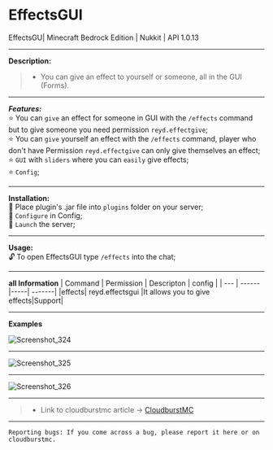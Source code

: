 # EffectsGUI
EffectsGU| Minecraft Bedrock Edition | Nukkit | API 1.0.13

---

**Description:**<br />

> * You can give an effect to yourself or someone, all in the GUI (Forms).

---

***Features:***<br />
:star: You can `give` an effect for someone in GUI with the `/effects` command but to give someone you need permission `reyd.effectgive`;<br />
:star: You can `give` yourself an effect with the `/effects` command, player who don't have Permission `reyd.effectgive` can only give themselves an effect;<br />
:star: `GUI` with `sliders` where you can `easily` give effects;<br />
:star: `Config`;<br />

---

**Installation:**<br />
:black_square_button: Place plugin's .jar file into `plugins` folder on your server;<br />
:black_square_button: `Configure` in Config;<br />
:black_square_button: `Launch` the server;<br />

---

**Usage:**<br />
:unlock: To open EffectsGUI type `/effects` into the chat;<br />

---

**all Information**
| Command | Permission | Descripton | config |
| --- | ------|-----| -------|
|effects| reyd.effectsgui |It allows you to give effects|Support|

---

**Examples**

![Screenshot_324](https://user-images.githubusercontent.com/86683320/163538107-8ae1e5ee-ef65-41b3-9ba5-7bbbfd62a1f8.png)

---

![Screenshot_325](https://user-images.githubusercontent.com/86683320/163538119-a2b86166-194c-41bb-be55-9d24ce405996.png)

---

![Screenshot_326](https://user-images.githubusercontent.com/86683320/163538125-19fdbec9-0237-4d31-a757-9c6042331e17.png)

---

> * Link to cloudburstmc article -> [CloudburstMC](link)

---

```
Reporting bugs: If you come across a bug, please report it here or on cloudburstmc.
```
